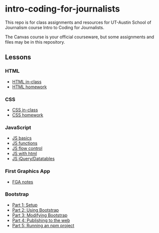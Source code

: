 # intro-coding-for-journalists

This repo is for class assignments and resources for UT-Austin School of Journalism course Intro to Coding for Journalists.

The Canvas course is your official courseware, but some assignments and files may be in this repository.

## Lessons

### HTML

- [HTML in-class](html/html-in-class.md)
- [HTML homework](html/html-homework.md)

### CSS

- [CSS in-class](css/css-in-class.md)
- [CSS homework](css/css-homework.md)

### JavaScript

- [JS basics](js/js-in-class-01.md)
- [JS functions](js/js-in-class-02.md)
- [JS flow control](js/js-in-class-03.md)
- [JS with html](js/js-in-class-04.md)
- [JS jQuery/Datatables](js/js-in-class-05.md)

### First Graphics App

- [FGA notes](fga/fga.md)

### Bootstrap

- [Part 1: Setup](bootstrap/bootstrap-class-01.md)
- [Part 2: Using Bootstrap](bootstrap/bootstrap-class-02.md)
- [Part 3: Modifying Bootstrap](bootstrap/bootstrap-class-03.md)
- [Part 4: Publishing to the web](bootstrap/bootstrap-class-04.md)
- [Part 5: Running an npm project](bootstrap/bootstrap-class-05.md)
